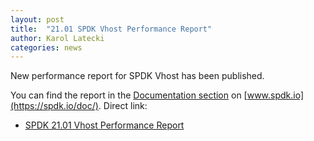 ```yaml
---
layout: post
title:  "21.01 SPDK Vhost Performance Report"
author: Karol Latecki
categories: news
---
```


New performance report for SPDK Vhost has been published.

You can find the report in the [Documentation section](https://spdk.io/doc/) on [www.spdk.io](https://spdk.io/doc/).
Direct link:

- [SPDK 21.01 Vhost Performance Report](https://ci.spdk.io/download/performance-reports/SPDK_vhost_perf_report_2101.pdf)
